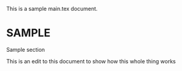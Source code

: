 This is a sample main.tex document.

# SAMPLE

Sample section

This is an edit to this document to show how this whole thing works
